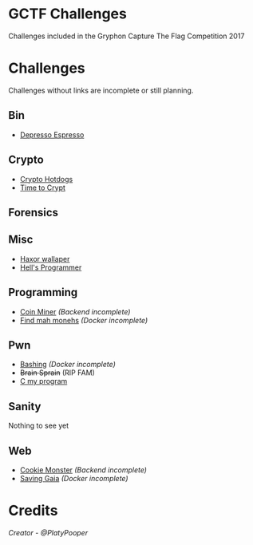 # GCTF Challenges
Challenges included in the Gryphon Capture The Flag Competition 2017

# Challenges
Challenges without links are incomplete or still planning.

## Bin
- [Depresso Espresso](Depresso%20Espresso)

## Crypto
- [Crypto Hotdogs](Crypto%20Hotdogs)
- [Time to Crypt](Time%20to%20Crypt)

## Forensics

## Misc
- [Haxor wallaper](Haxor%20wallpaper)
- [Hell's Programmer](Hell's%20Programmer)

## Programming
- [Coin Miner](Coin%20Miner) <i>(Backend incomplete)</i>
- [Find mah monehs](Find%20mah%20monehs) <i>(Docker incomplete)</i>

## Pwn
- [Bashing](Bashing) <i>(Docker incomplete)</i>
- ~~Brain Sprain~~ (RIP FAM)
- [C my program](C%20my%20program)

## Sanity
Nothing to see yet

## Web
- [Cookie Monster](Cookie%20Monster) <i>(Backend incomplete)</i>
- [Saving Gaia](Saving%20Gaia) <i>(Docker incomplete)</i>

# Credits
<i>Creator - @PlatyPooper</i>
